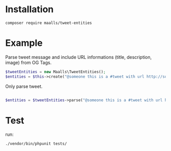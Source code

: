 # Installation

```console
composer require maalls/tweet-entities
```

# Example

Parse tweet message and include URL informations (title, description, image) from OG Tags.
```php
$tweetEntities = new Maalls\TweetEntities();
$entities = $this->create("@someone this is a #tweet with url http://someurl.com");
```

Only parse tweet.
```php

$entities = $tweetEntities->parse("@someone this is a #tweet with url http://someurl.com", true);

```

# Test

run:
```console
./vendor/bin/phpunit tests/
```